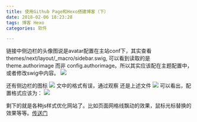 ```yaml
---
title: 使用Github Page和Hexo搭建博客（下）
date: 2018-02-06 18:23:28
tags: 博客 Hexo
categories: 软件

---
```


链接中侧边栏的头像图说是avatar配置在主站conf下，其实查看themes/next/layout/_macro/sidebar.swig, 可以看到读取的是theme.authorimage 而非 config.authorimage。所以其实应该配在主题配置中，或者修改swig中内容。
![](http://ww1.sinaimg.cn/large/006S91wdgy1fo6wum59ktj30hb06w3yv.jpg)
<!--more-->
还有侧边栏的图标
![](http://ww1.sinaimg.cn/large/006S91wdgy1fo6xsam590j306k07u745.jpg)
文中的格式有误，通过观察 还是上述文件
![](http://ww1.sinaimg.cn/large/006S91wdgy1fo6xxiodsbj30hb063aa7.jpg)
可以看出，配置格式应该为：
![](http://ww1.sinaimg.cn/large/006S91wdgy1fo6xyqa366j30bx0580st.jpg)

剩下的就是各种js样式优化网站了。比如页面网格线飘动的效果，鼠标光标替换的效果等等。[传送门](https://segmentfault.com/a/1190000009544924)
